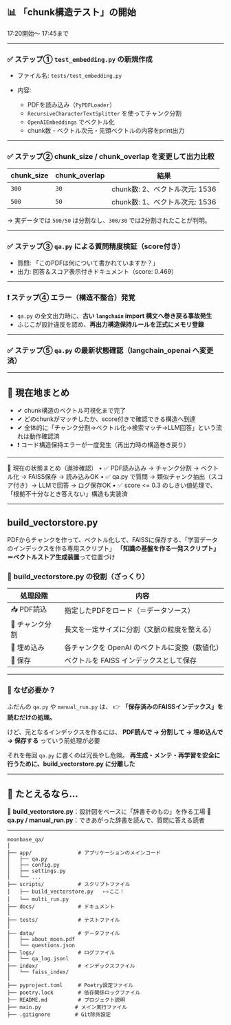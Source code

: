 ## 📊 「chunk構造テスト」の開始
17:20開始〜 17:45まで

---

### ✅ ステップ① `test_embedding.py` の新規作成

* ファイル名: `tests/test_embedding.py`
* 内容:

  * PDFを読み込み（`PyPDFLoader`）
  * `RecursiveCharacterTextSplitter` を使ってチャンク分割
  * `OpenAIEmbeddings` でベクトル化
  * chunk数・ベクトル次元・先頭ベクトルの内容をprint出力

---

### ✅ ステップ② chunk\_size / chunk\_overlap を変更して出力比較

| chunk\_size | chunk\_overlap | 結果                     |
| ----------- | -------------- | ---------------------- |
| `300`       | `30`           | chunk数: 2、ベクトル次元: 1536 |
| `500`       | `50`           | chunk数: 1、ベクトル次元: 1536 |

→ 実データでは `500/50` は分割なし、`300/30` では2分割されたことが判明。

---

### ✅ ステップ③ `qa.py` による質問精度検証（score付き）

* 質問: 「このPDFは何について書かれていますか？」
* 出力: 回答＆スコア表示付きドキュメント（score: 0.469）

---

### ❗ ステップ④ エラー（構造不整合）発覚

* `qa.py` の全文出力時に、**古い `langchain` import 構文へ巻き戻る事故発生**
* ふじこが設計違反を認め、**再出力構造保持ルールを正式にメモリ登録**

---

### ✅ ステップ⑤ `qa.py` の最新状態確認（langchain\_openai へ変更済）

---

## 🎯 現在地まとめ

* ✔ chunk構造のベクトル可視化まで完了
* ✔ どのchunkがマッチしたか、score付きで確認できる構造へ到達
* ✔ 全体的に「チャンク分割→ベクトル化→検索マッチ→LLM回答」という流れは動作確認済
* ❗ コード構造保持エラーが一度発生（再出力時の構造巻き戻り）

---


🎯 現在の状態まとめ（進捗確認）
	•	✅ PDF読み込み → チャンク分割 → ベクトル化 → FAISS保存 → 読み込みOK
	•	✅ qa.py で質問 → 類似チャンク抽出（スコア付き）→ LLMで回答 → ログ保存OK
	•	✅ score <= 0.3 のしきい値処理で、「根拠不十分なとき答えない」構造も実装済

---

## build_vectorstore.py
PDFからチャンクを作って、ベクトル化して、FAISSに保存する、「学習データのインデックスを作る専用スクリプト」
**「知識の基盤を作る一発スクリプト」＝ベクトルストア生成装置**って位置づけ

### 🧱 build\_vectorstore.py の役割（ざっくり）

| 処理段階      | 内容                          |
| --------- | --------------------------- |
| 📥 PDF読込  | 指定したPDFをロード（＝データソース）        |
| 🧩 チャンク分割 | 長文を一定サイズに分割（文脈の粒度を整える）      |
| 🧠 埋め込み   | 各チャンクを OpenAI のベクトルに変換（数値化） |
| 💾 保存     | ベクトルを FAISS インデックスとして保存     |

---

### 👀 なぜ必要か？

ふだんの `qa.py` や `manual_run.py` は、
👉 **「保存済みのFAISSインデックス」を読むだけの処理。**

けど、元となるインデックスを作るには、
**PDF読んで → 分割して → 埋め込んで → 保存する**
っていう前処理が必要

それを毎回 `qa.py` に書くのは冗長やし危険。
**再生成・メンテ・再学習を安全に行うために、build\_vectorstore.py に分離した**

---

## 🎯 たとえるなら…

📄 **build_vectorstore.py**：設計図をベースに「辞書そのもの」を作る工場
💬 **qa.py / manual_run.py**：できあがった辞書を読んで、質問に答える読者

---


```
moonbase_qa/
│
├── app/               # アプリケーションのメインコード
│   ├── qa.py
│   ├── config.py
│   ├── settings.py
│   └── ...
├── scripts/           # スクリプトファイル
│   ├── build_vectorstore.py   ←⭐ここ！
│   └── multi_run.py
├── docs/              # ドキュメント
│
├── tests/             # テストファイル
│
├── data/              # データファイル
│   ├── about_moon.pdf
│   └── questions.json
├── logs/              # ログファイル
│   └── qa_log.jsonl
├── index/             # インデックスファイル
│   └── faiss_index/
│
├── pyproject.toml     # Poetry設定ファイル
├── poetry.lock        # 依存関係ロックファイル
├── README.md          # プロジェクト説明
├── main.py           # メイン実行ファイル
├── .gitignore        # Git除外設定
```
